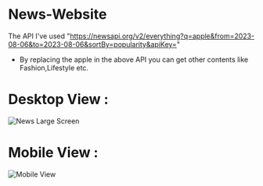 # News-Website
The API I've used "https://newsapi.org/v2/everything?q=apple&from=2023-08-06&to=2023-08-06&sortBy=popularity&apiKey="
- By replacing the apple in the above API you can get other contents like Fashion,Lifestyle etc.

# Desktop View :

![News Large Screen](https://github.com/RAMAKRISHNA1009/News-Website/assets/95414437/531f29d2-2330-441e-8fdb-bda64d61fbb2)

# Mobile View :

![Mobile View](https://github.com/RAMAKRISHNA1009/News-Website/assets/95414437/dca60c73-e5fe-4570-a7c6-13335538b9a8)


